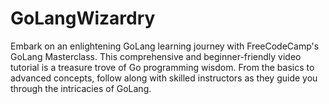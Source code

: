 # GoLangWizardry
Embark on an enlightening GoLang learning journey with FreeCodeCamp's GoLang Masterclass. This comprehensive and beginner-friendly video tutorial is a treasure trove of Go programming wisdom. From the basics to advanced concepts, follow along with skilled instructors as they guide you through the intricacies of GoLang.
